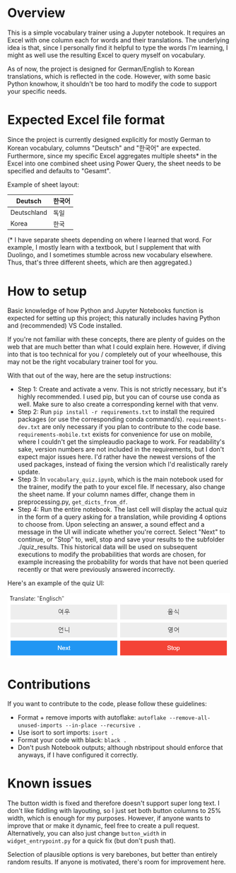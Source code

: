 # Overview

This is a simple vocabulary trainer using a Jupyter notebook.
It requires an Excel with one column each for words and their translations.
The underlying idea is that, since I personally find it helpful to type the words I'm learning,
I might as well use the resulting Excel to query myself on vocabulary.

As of now, the project is designed for German/English to Korean translations, which is reflected in the code.
However, with some basic Python knowhow, it shouldn't be too hard to modify the code to support your specific needs.

# Expected Excel file format

Since the project is currently designed explicitly for mostly German to Korean vocabulary, columns "Deutsch" and "한국어" are expected.
Furthermore, since my specific Excel aggregates multiple sheets\* in the Excel into one combined sheet using Power Query,
the sheet needs to be specified and defaults to "Gesamt".

Example of sheet layout:

| Deutsch     | 한국어 |
| ----------- | ------ |
| Deutschland | 독일   |
| Korea       | 한국   |

(\* I have separate sheets depending on where I learned that word.
For example, I mostly learn with a textbook, but I supplement that with Duolingo, and I sometimes stumble
across new vocabulary elsewhere. Thus, that's three different sheets, which are then aggregated.)

# How to setup

Basic knowledge of how Python and Jupyter Notebooks function is expected for setting up this project;
this naturally includes having Python and (recommended) VS Code installed.

If you're not familiar with these concepts, there are plenty of guides on the web that are much better than what I could explain here.
However, if diving into that is too technical for you / completely out of your wheelhouse, this may not be the right vocabulary trainer tool for you.

With that out of the way, here are the setup instructions:

- Step 1: Create and activate a venv. This is not strictly necessary, but it's highly recommended.
  I used pip, but you can of course use conda as well.
  Make sure to also create a corresponding kernel with that venv.
- Step 2: Run `pip install -r requirements.txt` to install the required packages (or use the corresponding conda command/s).
  `requirements-dev.txt` are only necessary if you plan to contribute to the code base.
  `requirements-mobile.txt` exists for convenience for use on mobile, where I couldn't get the simpleaudio package to work.
  For readability's sake, version numbers are not included in the requirements, but I don't expect major issues here.
  I'd rather have the newest versions of the used packages, instead of fixing the version which I'd realistically rarely update.
- Step 3: In `vocabulary_quiz.ipynb`, which is the main notebook used for the trainer, modify the path to your excel file.
  If necessary, also change the sheet name. If your column names differ, change them in preprocessing.py, `get_dicts_from_df`.
- Step 4: Run the entire notebook.
  The last cell will display the actual quiz in the form of a query asking for a translation, while providing 4 options to choose from.
  Upon selecting an answer, a sound effect and a message in the UI will indicate whether you're correct.
  Select "Next" to continue, or "Stop" to, well, stop and save your results to the subfolder ./quiz_results.
  This historical data will be used on subsequent executions to modify the probabilities that words are chosen,
  for example increasing the probability for words that have not been queried recently or that were previously answered incorrectly.

Here's an example of the quiz UI:

![Alt text](assets/image.png)

# Contributions

If you want to contribute to the code, please follow these guidelines:

- Format + remove imports with autoflake: `autoflake --remove-all-unused-imports --in-place --recursive .`
- Use isort to sort imports: `isort .`
- Format your code with black: `black .`
- Don't push Notebook outputs; although nbstripout should enforce that anyways, if I have configured it correctly.

# Known issues

The button width is fixed and therefore doesn't support super long text. I don't like fiddling with layouting,
so I just set both button columns to 25% width, which is enough for my purposes.
However, if anyone wants to improve that or make it dynamic, feel free to create a pull request.
Alternatively, you can also just change `button_width` in `widget_entrypoint.py` for a quick fix (but don't push that).

Selection of plausible options is very barebones, but better than entirely random results. If anyone is motivated, there's room for improvement here.
